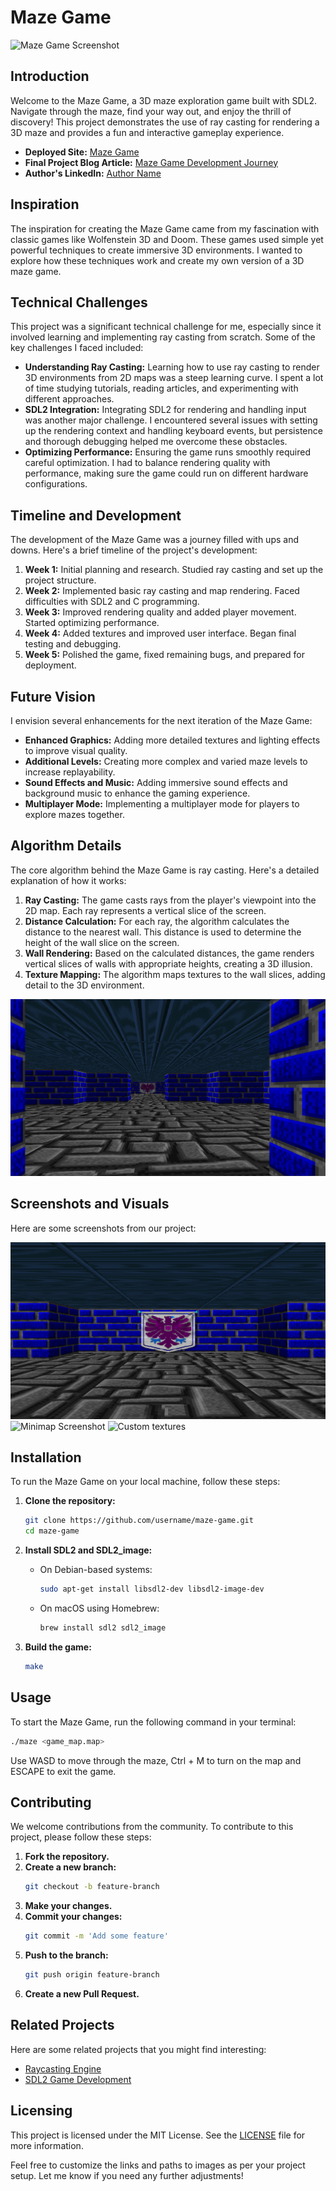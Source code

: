 # Maze Game

![Maze Game Screenshot](pics/readme/maze.png)

## Introduction
Welcome to the Maze Game, a 3D maze exploration game built with SDL2. Navigate through the maze, find your way out, and enjoy the thrill of discovery! This project demonstrates the use of ray casting for rendering a 3D maze and provides a fun and interactive gameplay experience.

- **Deployed Site:** [Maze Game](http://example.com)
- **Final Project Blog Article:** [Maze Game Development Journey](http://example.com/blog)
- **Author's LinkedIn:** [Author Name](https://www.linkedin.com/in/authorname/)

## Inspiration
The inspiration for creating the Maze Game came from my fascination with classic games like Wolfenstein 3D and Doom. These games used simple yet powerful techniques to create immersive 3D environments. I wanted to explore how these techniques work and create my own version of a 3D maze game.

## Technical Challenges
This project was a significant technical challenge for me, especially since it involved learning and implementing ray casting from scratch. Some of the key challenges I faced included:

- **Understanding Ray Casting:** Learning how to use ray casting to render 3D environments from 2D maps was a steep learning curve. I spent a lot of time studying tutorials, reading articles, and experimenting with different approaches.
- **SDL2 Integration:** Integrating SDL2 for rendering and handling input was another major challenge. I encountered several issues with setting up the rendering context and handling keyboard events, but persistence and thorough debugging helped me overcome these obstacles.
- **Optimizing Performance:** Ensuring the game runs smoothly required careful optimization. I had to balance rendering quality with performance, making sure the game could run on different hardware configurations.

## Timeline and Development
The development of the Maze Game was a journey filled with ups and downs. Here's a brief timeline of the project's development:

1. **Week 1:** Initial planning and research. Studied ray casting and set up the project structure.
2. **Week 2:** Implemented basic ray casting and map rendering. Faced difficulties with SDL2 and C programming.
3. **Week 3:** Improved rendering quality and added player movement. Started optimizing performance.
4. **Week 4:** Added textures and improved user interface. Began final testing and debugging.
5. **Week 5:** Polished the game, fixed remaining bugs, and prepared for deployment.

## Future Vision
I envision several enhancements for the next iteration of the Maze Game:

- **Enhanced Graphics:** Adding more detailed textures and lighting effects to improve visual quality.
- **Additional Levels:** Creating more complex and varied maze levels to increase replayability.
- **Sound Effects and Music:** Adding immersive sound effects and background music to enhance the gaming experience.
- **Multiplayer Mode:** Implementing a multiplayer mode for players to explore mazes together.

## Algorithm Details
The core algorithm behind the Maze Game is ray casting. Here's a detailed explanation of how it works:

1. **Ray Casting:** The game casts rays from the player's viewpoint into the 2D map. Each ray represents a vertical slice of the screen.
2. **Distance Calculation:** For each ray, the algorithm calculates the distance to the nearest wall. This distance is used to determine the height of the wall slice on the screen.
3. **Wall Rendering:** Based on the calculated distances, the game renders vertical slices of walls with appropriate heights, creating a 3D illusion.
4. **Texture Mapping:** The algorithm maps textures to the wall slices, adding detail to the 3D environment.

![Ray Casting Diagram](pics/readme/raycasting.png)

## Screenshots and Visuals
Here are some screenshots from our project:

![Gameplay Screenshot](pics/readme/maze_look.png)
![Minimap Screenshot](path/readme/map.png)
![Custom textures](path/readme/custom_texture.png)

## Installation
To run the Maze Game on your local machine, follow these steps:

1. **Clone the repository:**
   ```sh
   git clone https://github.com/username/maze-game.git
   cd maze-game
   ```

2. **Install SDL2 and SDL2_image:**
   - On Debian-based systems:
     ```sh
     sudo apt-get install libsdl2-dev libsdl2-image-dev
     ```
   - On macOS using Homebrew:
     ```sh
     brew install sdl2 sdl2_image
     ```

3. **Build the game:**
   ```sh
   make
   ```

## Usage
To start the Maze Game, run the following command in your terminal:

```sh
./maze <game_map.map>
```

Use WASD to move through the maze, Ctrl + M to turn on the map and ESCAPE to exit the game.

## Contributing
We welcome contributions from the community. To contribute to this project, please follow these steps:

1. **Fork the repository.**
2. **Create a new branch:**
   ```sh
   git checkout -b feature-branch
   ```
3. **Make your changes.**
4. **Commit your changes:**
   ```sh
   git commit -m 'Add some feature'
   ```
5. **Push to the branch:**
   ```sh
   git push origin feature-branch
   ```
6. **Create a new Pull Request.**

## Related Projects
Here are some related projects that you might find interesting:

- [Raycasting Engine](https://github.com/someuser/raycasting-engine)
- [SDL2 Game Development](https://github.com/anotheruser/sdl2-game-development)

## Licensing
This project is licensed under the MIT License. See the [LICENSE](LICENSE) file for more information.

Feel free to customize the links and paths to images as per your project setup. Let me know if you need any further adjustments!

